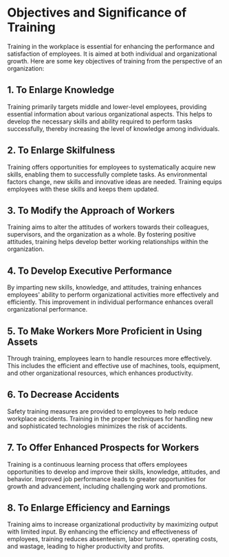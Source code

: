# Objectives and Significance of Training

Training in the workplace is essential for enhancing the performance and satisfaction of employees. It is aimed at both individual and organizational growth. Here are some key objectives of training from the perspective of an organization:

## 1. To Enlarge Knowledge

Training primarily targets middle and lower-level employees, providing essential information about various organizational aspects. This helps to develop the necessary skills and ability required to perform tasks successfully, thereby increasing the level of knowledge among individuals.

## 2. To Enlarge Skilfulness

Training offers opportunities for employees to systematically acquire new skills, enabling them to successfully complete tasks. As environmental factors change, new skills and innovative ideas are needed. Training equips employees with these skills and keeps them updated.

## 3. To Modify the Approach of Workers

Training aims to alter the attitudes of workers towards their colleagues, supervisors, and the organization as a whole. By fostering positive attitudes, training helps develop better working relationships within the organization.

## 4. To Develop Executive Performance

By imparting new skills, knowledge, and attitudes, training enhances employees' ability to perform organizational activities more effectively and efficiently. This improvement in individual performance enhances overall organizational performance.

## 5. To Make Workers More Proficient in Using Assets

Through training, employees learn to handle resources more effectively. This includes the efficient and effective use of machines, tools, equipment, and other organizational resources, which enhances productivity.

## 6. To Decrease Accidents

Safety training measures are provided to employees to help reduce workplace accidents. Training in the proper techniques for handling new and sophisticated technologies minimizes the risk of accidents.

## 7. To Offer Enhanced Prospects for Workers

Training is a continuous learning process that offers employees opportunities to develop and improve their skills, knowledge, attitudes, and behavior. Improved job performance leads to greater opportunities for growth and advancement, including challenging work and promotions.

## 8. To Enlarge Efficiency and Earnings

Training aims to increase organizational productivity by maximizing output with limited input. By enhancing the efficiency and effectiveness of employees, training reduces absenteeism, labor turnover, operating costs, and wastage, leading to higher productivity and profits.
